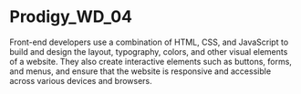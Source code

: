 # Prodigy_WD_04
Front-end developers use a combination of HTML, CSS, and JavaScript to build and design the layout, typography, colors, and other visual elements of a website. They also create interactive elements such as buttons, forms, and menus, and ensure that the website is responsive and accessible across various devices and browsers.
